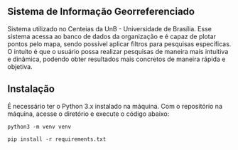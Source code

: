 ## Sistema de Informação Georreferenciado 
Sistema utilizado no Centeias da UnB - Universidade de Brasília. Esse sistema acessa ao banco de dados da organização e é capaz de plotar pontos pelo mapa, sendo possível aplicar filtros para pesquisas específicas. O intuito é que o usuário possa realizar pesquisas de maneira mais intuitiva e dinâmica, podendo obter resultados mais concretos de maneira rápida e objetiva.


## Instalação 
É necessário ter o Python 3.x instalado na máquina. Com o repositório na máquina, acesse o diretório e execute o código abaixo:
```
python3 -m venv venv
```
```
pip install -r requirements.txt
```
